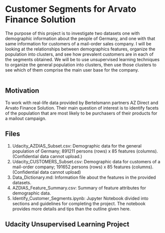 # Customer Segments for Arvato Finance Solution <br>
The purpose of this project is to investigate two datasets one with demographic information about the people of Germany, and one with that same information for customers of a mail-order sales company. I will be looking at the relationships between demographics features, organize the population into clusters, and see how prevalent customers are in each of the segments obtained. We will be to use unsupervised learning techniques to organize the general population into clusters, then use those clusters to see which of them comprise the main user base for the company. <br> <br>

## Motivation <br>
 To work with real-life data provided by Bertelsmann partners AZ Direct and Arvato Finance Solution. Their main question of interest is to identify facets of the population that are most likely to be purchasers of their products for a mailout campaign. <br>

## Files <br>
1. Udacity_AZDIAS_Subset.csv: Demographic data for the general population of Germany; 891211 persons (rows) x 85 features (columns). (Confidential data cannot upload.)
2. Udacity_CUSTOMERS_Subset.csv: Demographic data for customers of a mail-order company; 191652 persons (rows) x 85 features (columns). (Confidential data cannot upload)
3. Data_Dictionary.md: Information file about the features in the provided datasets.
4. AZDIAS_Feature_Summary.csv: Summary of feature attributes for demographic data.
5. Identify_Customer_Segments.ipynb: Jupyter Notebook divided into sections and guidelines for completing the project. The notebook provides more details and tips than the outline given here.

## Udacity Unsupervised Learning Project

